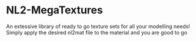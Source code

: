 # NL2-MegaTextures
 An extessive library of ready to go texture sets for all your modelling needs! Simply apply the desired nl2mat file to the material and you are good to go
